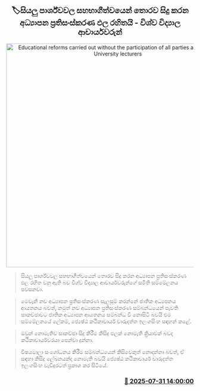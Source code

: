 <p align='center'><b><h2 align='center' title='Educational reforms carried out without the participation of all parties are fruitless - University lecturers'>🏷සියලු පාර්ශ්වවල සහභාගීත්වයෙන් තොරව සිදු කරන අධ්‍යාපන ප්‍රතිසංස්කරණ ඵල රහිතයි - විශ්ව විද්‍යාල ආචාර්යවරුන්</h2></b></p>
<p align='center'><img src='https://helakuru.sgp1.cdn.digitaloceanspaces.com/esana/images/lib/charudaththa-ilangasinhe-iop.jpg' width='600' alt='Educational reforms carried out without the participation of all parties are fruitless - University lecturers'></p>

> සියලු පාර්ශ්වවල සහභාගීත්වයෙන් තොරව සිදු කරන අධ්‍යාපන ප්‍රතිසංස්කරණ ඵල රහිත වනු ඇති බව විශ්ව විද්‍යාල ආචාර්යවරුන්ගේ සමිති සම්මේලනය පවසනවා.

> මෙවැනි නව අධ්‍යාපන ප්‍රතිසංස්කරණ සැලසුම් කරන්නේ ජාතික අධ්‍යපනය ආයතනය බවත්, නමුත් නව අධ්‍යාපන ප්‍රතිසංස්කරණ සම්බන්ධයෙන් පැවති සාකච්ඡාවට ජාතික අධ්‍යාපන ආයතනය සම්බන්ධ වී නොසිටි බවයි එම සම්මේලනයේ ලේකම්, ජ්‍යෙෂ්ඨ කථිකාචාර්ය චාරුදත්ත ඉලංගසිංහ සඳහන් කළේ.

> ඔවුන් නොමැතිව සාකච්ඡා සිදු කිරීම කිසිදු ඵලක් නොමැති ක්‍රියාවක් බවද කථිකාචාර්යවරයා පෙන්වා දුන්නා.

> විෂයමාලා සංශෝධනය කිරීම සම්බන්ධයෙන් කිසිවෙකුත් නොදන්නා බවත්, ඒ සඳහා කිසිදු ලේඛනයක්ද නොමැති බවයි ජ්‍යෙෂ්ඨ කථිකාචාර්ය චාරුදත්ත ඉලංගසිංහ වැඩිදුරටත් ප්‍රකාශ කර සිටියේ.



<h3 align='right'><a href='https://www.helakuru.lk/esana/p/112326/'>📅 2025-07-31 14:00:00</a></h3>
